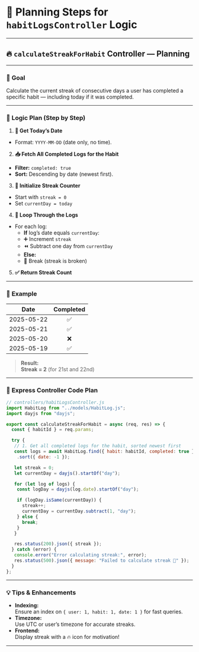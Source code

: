 # 🚀 Planning Steps for `habitLogsController` Logic

---

## 🔥 **`calculateStreakForHabit` Controller — Planning**

---

### 🎯 **Goal**

Calculate the current streak of consecutive days a user has completed a specific habit — including today if it was completed.

---

### 🧠 **Logic Plan (Step by Step)**

1. **📅 Get Today’s Date**
  - Format: `YYYY-MM-DD` (date only, no time).

2. **📥 Fetch All Completed Logs for the Habit**
  - **Filter:** `completed: true`
  - **Sort:** Descending by date (newest first).

3. **🔢 Initialize Streak Counter**
  - Start with `streak = 0`
  - Set `currentDay = today`

4. **🔄 Loop Through the Logs**
  - For each log:
    - **If** log’s date equals `currentDay`:
     - ➕ Increment `streak`
     - ⏪ Subtract one day from `currentDay`
    - **Else:**  
     - 🚫 Break (streak is broken)

5. **✅ Return Streak Count**

---

### 🧪 **Example**

| **Date**     | **Completed** |
| ------------ | :-----------: |
| 2025-05-22   |      ✅       | (today)
| 2025-05-21   |      ✅       |
| 2025-05-20   |      ❌       |
| 2025-05-19   |      ✅       |

> **Result:**  
> **Streak = 2** (for 21st and 22nd)

---

### 📝 **Express Controller Code Plan**

```js
// controllers/habitLogsController.js
import HabitLog from "../models/HabitLog.js";
import dayjs from "dayjs";

export const calculateStreakForHabit = async (req, res) => {
  const { habitId } = req.params;

  try {
   // 1. Get all completed logs for the habit, sorted newest first
   const logs = await HabitLog.find({ habit: habitId, completed: true })
    .sort({ date: -1 });

   let streak = 0;
   let currentDay = dayjs().startOf("day");

   for (let log of logs) {
    const logDay = dayjs(log.date).startOf("day");

    if (logDay.isSame(currentDay)) {
      streak++;
      currentDay = currentDay.subtract(1, "day");
    } else {
      break;
    }
   }

   res.status(200).json({ streak });
  } catch (error) {
   console.error("Error calculating streak:", error);
   res.status(500).json({ message: "Failed to calculate streak 🚫" });
  }
};
```

---

### 💡 **Tips & Enhancements**

- **Indexing:**  
  Ensure an index on `{ user: 1, habit: 1, date: 1 }` for fast queries.
- **Timezone:**  
  Use UTC or user’s timezone for accurate streaks.
- **Frontend:**  
  Display streak with a 🔥 icon for motivation!

---
